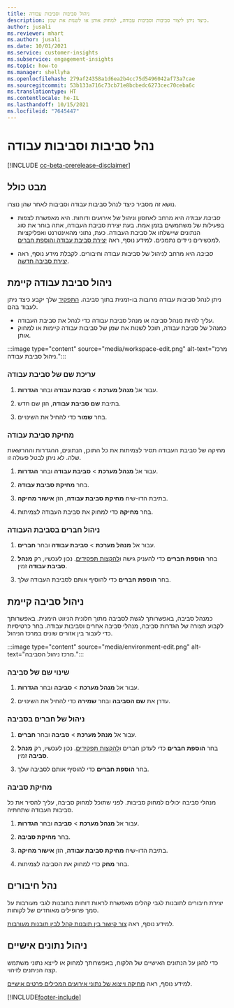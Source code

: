 ```yaml
---
title: ניהול סביבות וסביבות עבודה
description: כיצד ניתן ליצור סביבות וסביבות עבודה, למחוק אותן או לשנות את שמן.
author: jusali
ms.reviewer: mhart
ms.author: jusali
ms.date: 10/01/2021
ms.service: customer-insights
ms.subservice: engagement-insights
ms.topic: how-to
ms.manager: shellyha
ms.openlocfilehash: 279af24358a1d6ea2b4cc75d5496042af73a7cae
ms.sourcegitcommit: 53b133a716c73cb71e8bcbedc6273cec70ceba6c
ms.translationtype: HT
ms.contentlocale: he-IL
ms.lasthandoff: 10/15/2021
ms.locfileid: "7645447"
---
```

# <a name="manage-environments-and-workspaces"></a>נהל סביבות וסביבות עבודה

[!INCLUDE [cc-beta-prerelease-disclaimer](includes/cc-beta-prerelease-disclaimer.md)]

## <a name="overview"></a>מבט כולל

נושא זה מסביר כיצד לנהל סביבות עבודה וסביבות לאחר שהן נוצרו. 

- *סביבת עבודה* היא מרחב לאחסון וניהול של אירועים ודוחות. היא מאפשרת לצפות בפעילות של משתמשים בזמן אמת. בעת יצירת סביבת העבודה, אתה בוחר את סוג הנתונים שיישלחו אל סביבת העבודה. כעת, נתוני מהאינטרנט ואפליקציות למכשירים ניידים נתמכים. למידע נוסף, ראה [יצירת סביבת עבודה והוספת חברים](create-workspace.md).

- *סביבה* היא מרחב לניהול של סביבות עבודה וחיבורים. לקבלת מידע נוסף, ראה [יצירת סביבה חדשה](create-new-environment.md).

## <a name="manage-an-existing-workspace"></a>ניהול סביבת עבודה קיימת

ניתן לנהל סביבות עבודה מרובות בו-זמנית בתוך סביבה. [התפקיד](user-roles.md) שלך יקבע כיצד ניתן לעבוד בהם. 

 - עליך להיות מנהל סביבה או מנהל סביבת עבודה כדי לנהל את סביבת העבודה.
 - כמנהל של סביבת עבודה, תוכל לשנות את שמן של סביבות עבודה קיימות או למחוק אותן. 

:::image type="content" source="media/workspace-edit.png" alt-text="מרכז ניהול סביבת עבודה.":::

### <a name="edit-a-workspace-name"></a>עריכת שם של סביבת עבודה

1. עבור אל **מנהל מערכת** > **סביבת עבודה** ובחר **הגדרות**.

1. בתיבת **שם סביבת עבודה**, הזן שם חדש.

1. בחר **שמור** כדי להחיל את השינויים.

### <a name="delete-a-workspace"></a>מחיקת סביבת עבודה

מחיקה של סביבת העבודה תסיר לצמיתות את כל התוכן, הנתונים, ההגדרות וההרשאות שלה. לא ניתן לבטל פעולה זו.‬

1. עבור אל **מנהל מערכת** > **סביבת עבודה** ובחר **הגדרות**.

1. בחר **מחיקת סביבת עבודה**. 

1. בתיבת הדו-שיח **מחיקת סביבת עבודה**, הזן **אישור מחיקה**. 

1. בחר **מחיקה** כדי למחוק את סביבת העבודה לצמיתות.

### <a name="manage-workspace-members"></a>ניהול חברים בסביבת העבודה

1. עבור אל **מנהל מערכת** > **סביבת עבודה** ובחר **חברים**.

1. בחר **הוספת חברים** כדי להעניק גישה ו[להקצות תפקידים](user-roles.md). נכון לעכשיו, רק **מנהל סביבת עבודה** זמין.

1. בחר **הוספת חברים** כדי להוסיף אותם לסביבת העבודה שלך.

## <a name="manage-an-existing-environment"></a>ניהול סביבה קיימת

כמנהל סביבה, באפשרותך לגשת לסביבה מתוך חלונית הניווט הימנית. באפשרותך לקבוע תצורה של הגדרות סביבה, מנהלי סביבה אחרים וסביבות עבודה. בחר כרטיסיות כדי לעבור בין אזורים שונים במרכז הניהול.

:::image type="content" source="media/environment-edit.png" alt-text="מרכז ניהול הסביבה.":::

### <a name="rename-an-environment"></a>שינוי שם של סביבה

1. עבור אל **מנהל מערכת** > **סביבה** ובחר **הגדרות**.

1. עדרן את **שם הסביבה** ובחר **שמירה** כדי להחיל את השינויים.

### <a name="manage-environment-members"></a>ניהול של חברים בסביבה

1. עבור אל **מנהל מערכת** > **סביבה** ובחר **חברים**.

1. בחר **הוספת חברים** כדי לעדכן חברים ו[להקצות תפקידים](user-roles.md). נכון לעכשיו, רק **מנהל סביבה** זמין.

1. בחר **הוספת חברים** כדי להוסיף אותם לסביבה שלך.

### <a name="delete-an-environment"></a>מחיקת סביבה

מנהלי סביבה יכולים למחוק סביבות. לפני שתוכל למחוק סביבה, עליך להסיר את כל סביבות העבודה שתחתיה.

1. עבור אל **מנהל מערכת** > **סביבה** ובחר **הגדרות**.

1. בחר **מחיקת סביבה**. 

1. בתיבת הדו-שיח **מחיקת סביבת עבודה**, הזן **אישור מחיקה**. 

1. בחר **מחק** כדי למחוק את הסביבה לצמיתות.

## <a name="manage-connections"></a>נהל חיבורים

יצירת חיבורים לתובנות לגבי קהלים מאפשרת לראות דוחות בתובנות לגבי מעורבות על סמך פרופילים מאוחדים של לקוחות. 

למידע נוסף, ראה [צור קישור בין תובנות קהל לבין תובנות מעורבות](integrate-audience-insights-engagement-insights.md).

## <a name="manage-personal-data"></a>ניהול נתונים אישיים

כדי להגן על הנתונים האישיים של הלקוח, באפשרותך למחוק או לייצא נתוני משתמש קצה הניתנים לזיהוי.

למידע נוסף, ראה [מחיקה וייצוא של נתוני אירועים המכילים פרטים אישיים](delete-export-personal-data.md).


[!INCLUDE[footer-include](../includes/footer-banner.md)]
